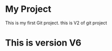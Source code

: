 # My Project
This is my first Git project.
this is V2 of git project

<head>
    <meta charset="UTF-8">
    <meta http-equiv="X-UA-Compatible" content="IE=edge">
    <meta name="viewport" content="width=device-width, initial-scale=1.0">
    <link rel="stylesheet" href="styles.css">
    <title>Document</title>
</head>

<body>
    <h1>This is version V6</h1>
</body>
